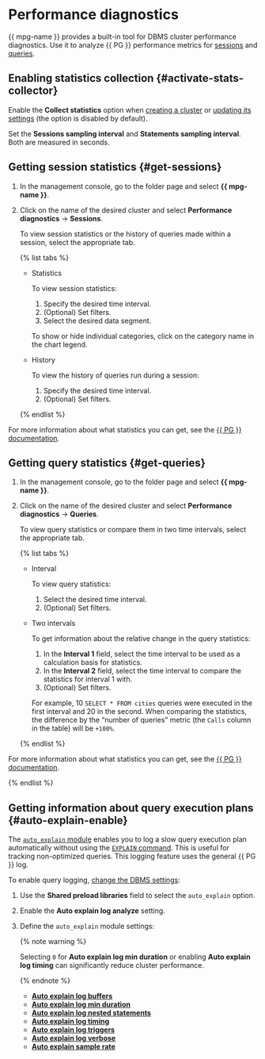 # Performance diagnostics

{{ mpg-name }} provides a built-in tool for DBMS cluster performance diagnostics. Use it to analyze {{ PG }} performance metrics for [sessions](#get-sessions) and [queries](#get-queries).

## Enabling statistics collection {#activate-stats-collector}

Enable the **Collect statistics** option when [creating a cluster](cluster-create.md) or [updating its settings](update.md#change-additional-settings) (the option is disabled by default).

Set the **Sessions sampling interval** and **Statements sampling interval**. Both are measured in seconds.

## Getting session statistics {#get-sessions}

1. In the management console, go to the folder page and select **{{ mpg-name }}**.

1. Click on the name of the desired cluster and select **Performance diagnostics** → **Sessions**.

    To view session statistics or the history of queries made within a session, select the appropriate tab.

    {% list tabs %}

    * Statistics

        To view session statistics:
        1. Specify the desired time interval.
        1. (Optional) Set filters.
        1. Select the desired data segment.

        To show or hide individual categories, click on the category name in the chart legend.

    * History

        To view the history of queries run during a session:
        1. Specify the desired time interval.
        1. (Optional) Set filters.

    {% endlist %}

For more information about what statistics you can get, see the [{{ PG }} documentation](https://www.postgresql.org/docs/current/monitoring-stats.html#MONITORING-PG-STAT-ACTIVITY-VIEW).

## Getting query statistics {#get-queries}

1. In the management console, go to the folder page and select **{{ mpg-name }}**.

1. Click on the name of the desired cluster and select **Performance diagnostics** → **Queries**.

    To view query statistics or compare them in two time intervals, select the appropriate tab.

    {% list tabs %}

    * Interval

        To view query statistics:
        1. Select the desired time interval.
        1. (Optional) Set filters.

    * Two intervals

        To get information about the relative change in the query statistics:
        1. In the **Interval 1** field, select the time interval to be used as a calculation basis for statistics.
        1. In the **Interval 2** field, select the time interval to compare the statistics for interval 1 with.
        1. (Optional) Set filters.

        For example, 10 `SELECT * FROM cities` queries were executed in the first interval and 20 in the second. When comparing the statistics, the difference by the <q>number of queries</q> metric (the `Calls` column in the table) will be `+100%`.

    {% endlist %}

For more information about what statistics you can get, see the [{{ PG }} documentation](https://www.postgresql.org/docs/current/pgstatstatements.html#id-1.11.7.38.6).

{% endlist %}

## Getting information about query execution plans {#auto-explain-enable}

The [`auto_explain` module](https://www.postgresql.org/docs/current/auto-explain.html) enables you to log a slow query execution plan automatically without using the [`EXPLAIN` command](https://www.postgresql.org/docs/current/sql-explain.html). This is useful for tracking non-optimized queries. This logging feature uses the general {{ PG }} log.

To enable query logging, [change the DBMS settings](update.md#change-postgresql-config):

1. Use the **Shared preload libraries** field to select the `auto_explain` option.

1. Enable the **Auto explain log analyze** setting.

1. Define the `auto_explain` module settings:

    {% note warning %}

    Selecting `0` for **Auto explain log min duration** or enabling **Auto explain log timing** can significantly reduce cluster performance.

    {% endnote %}

    * [**Auto explain log buffers**](../concepts/settings-list.md#setting-auto-explain-log-buffers)
    * [**Auto explain log min duration**](../concepts/settings-list.md#setting-auto-explain-log-min-duration)
    * [**Auto explain log nested statements**](../concepts/settings-list.md#setting-auto-explain-log-nested-statements)
    * [**Auto explain log timing**](../concepts/settings-list.md#setting-auto-explain-log-timing)
    * [**Auto explain log triggers**](../concepts/settings-list.md#setting-auto-explain-log-triggers)
    * [**Auto explain log verbose**](../concepts/settings-list.md#setting-auto-explain-log-verbose)
    * [**Auto explain sample rate**](../concepts/settings-list.md#setting-auto-explain-sample-rate)

